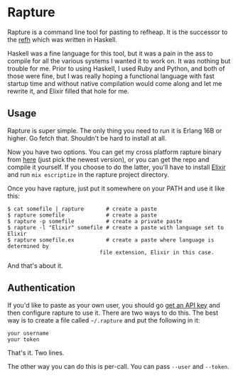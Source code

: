 # Rapture

Rapture is a command line tool for pasting to refheap. It is the successor to the
[refh](https://github.com/Raynes/refh) which was written in Haskell.

Haskell was a fine language for this tool, but it was a pain in the ass to
compile for all the various systems I wanted it to work on. It was nothing but
trouble for me. Prior to using Haskell, I used Ruby and Python, and both of
those were fine, but I was really hoping a functional language with fast startup
time and without native compilation would come along and let me rewrite it, and
Elixir filled that hole for me.

## Usage

Rapture is super simple. The only thing you need to run it is Erlang 16B or higher.
Go fetch that. Shouldn't be hard to install at all.

Now you have two options. You can get my cross platform rapture binary from
[here](http://raynes.me/rapture) (just pick the newest version), or you can
get the repo and compile it yourself. If you choose to do the latter, you'll
have to install [Elixir](http://elixir-lang.org) and run `mix escriptize` in the
rapture project directory.

Once you have rapture, just put it somewhere on your PATH and use it like this:

```
$ cat somefile | rapture       # create a paste
$ rapture somefile             # create a paste
$ rapture -p somefile          # create a private paste
$ rapture -l "Elixir" somefile # create a paste with language set to Elixir
$ rapture somefile.ex          # create a paste where language is determined by
                             file extension, Elixir in this case.
```

And that's about it.

## Authentication

If you'd like to paste as your own user, you should go
[get an API key](https://www.refheap.com/api) and then configure rapture to use
it. There are two ways to do this. The best way is to create a file called
`~/.rapture` and put the following in it:

```
your username
your token
```

That's it. Two lines.

The other way you can do this is per-call. You can pass `--user` and `--token`.
